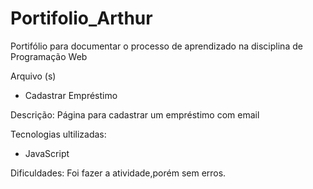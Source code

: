 # Portifolio_Arthur
Portifólio para documentar o processo de aprendizado na disciplina de Programação Web

  <title>Formulário</title>
  
   Arquivo (s)
    <ul>
      <li> Cadastrar Empréstimo </li>
    </ul>
    
   Descrição: Página para cadastrar um empréstimo com email
    
   Tecnologias ultilizadas:
    
   <ul>
      <li> JavaScript </li>
   </ul>
    
Dificuldades: Foi fazer a atividade,porém sem erros.
    
    
